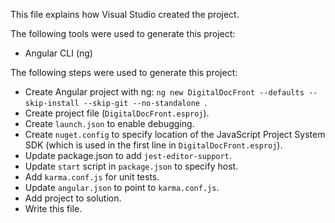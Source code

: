 This file explains how Visual Studio created the project.

The following tools were used to generate this project:
- Angular CLI (ng)

The following steps were used to generate this project:
- Create Angular project with ng: `ng new DigitalDocFront --defaults --skip-install --skip-git --no-standalone `.
- Create project file (`DigitalDocFront.esproj`).
- Create `launch.json` to enable debugging.
- Create `nuget.config` to specify location of the JavaScript Project System SDK (which is used in the first line in `DigitalDocFront.esproj`).
- Update package.json to add `jest-editor-support`.
- Update `start` script in `package.json` to specify host.
- Add `karma.conf.js` for unit tests.
- Update `angular.json` to point to `karma.conf.js`.
- Add project to solution.
- Write this file.
